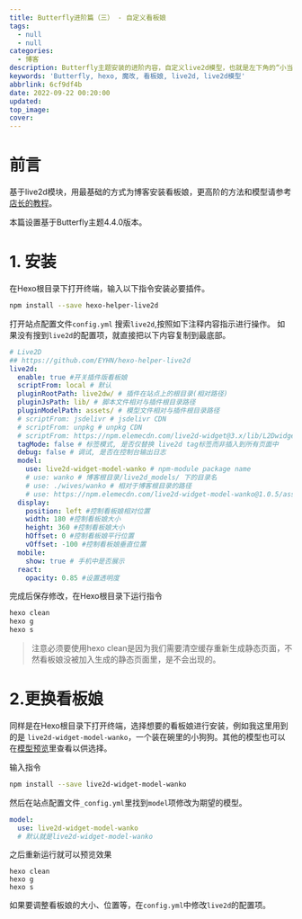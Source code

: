 ```yaml
---
title: Butterfly进阶篇（三） - 自定义看板娘
tags:
  - null
  - null
categories:
  - 博客
description: Butterfly主题安装的进阶内容，自定义live2d模型，也就是左下角的“小当家”看板娘
keywords: 'Butterfly, hexo, 魔改, 看板娘, live2d, live2d模型'
abbrlink: 6cf9df4b
date: 2022-09-22 00:20:00
updated:
top_image:
cover:
---
```

# 前言

基于live2d模块，用最基础的方式为博客安装看板娘，更高阶的方法和模型请参考[店长的教程](https://akilar.top/posts/5b8f515f/)。

本篇设置基于Butterfly主题4.4.0版本。

# 1. 安装

在Hexo根目录下打开终端，输入以下指令安装必要插件。

```bash
npm install --save hexo-helper-live2d
```

打开站点配置文件`config.yml`
搜索`live2d`,按照如下注释内容指示进行操作。
如果没有搜到`live2d`的配置项，就直接把以下内容复制到最底部。

```yml
# Live2D
## https://github.com/EYHN/hexo-helper-live2d
live2d:
  enable: true #开关插件版看板娘
  scriptFrom: local # 默认
  pluginRootPath: live2dw/ # 插件在站点上的根目录(相对路径)
  pluginJsPath: lib/ # 脚本文件相对与插件根目录路径
  pluginModelPath: assets/ # 模型文件相对与插件根目录路径
  # scriptFrom: jsdelivr # jsdelivr CDN
  # scriptFrom: unpkg # unpkg CDN
  # scriptFrom: https://npm.elemecdn.com/live2d-widget@3.x/lib/L2Dwidget.min.js # 你的自定义 url
  tagMode: false # 标签模式, 是否仅替换 live2d tag标签而非插入到所有页面中
  debug: false # 调试, 是否在控制台输出日志
  model:
    use: live2d-widget-model-wanko # npm-module package name
    # use: wanko # 博客根目录/live2d_models/ 下的目录名
    # use: ./wives/wanko # 相对于博客根目录的路径
    # use: https://npm.elemecdn.com/live2d-widget-model-wanko@1.0.5/assets/wanko.model.json # 你的自定义 url
  display:
    position: left #控制看板娘相对位置
    width: 180 #控制看板娘大小
    height: 360 #控制看板娘大小
    hOffset: 0 #控制看板娘平行位置
    vOffset: -100 #控制看板娘垂直位置
  mobile:
    show: true # 手机中是否展示
  react:
    opacity: 0.85 #设置透明度
```

完成后保存修改，在Hexo根目录下运行指令

```bash
hexo clean
hexo g
hexo s
```

> 注意必须要使用hexo clean是因为我们需要清空缓存重新生成静态页面，不然看板娘没被加入生成的静态页面里，是不会出现的。

# 2.更换看板娘

同样是在Hexo根目录下打开终端，选择想要的看板娘进行安装，例如我这里用到的是 `live2d-widget-model-wanko`，一个装在碗里的小狗狗。其他的模型也可以在[模型预览](https://huaji8.top/post/live2d-plugin-2.0/)里查看以供选择。

输入指令

```bash
npm install --save live2d-widget-model-wanko
```

然后在站点配置文件`_config.yml`里找到`model`项修改为期望的模型。

```yml
model:
  use: live2d-widget-model-wanko
  # 默认就是live2d-widget-model-wanko
```

之后重新运行就可以预览效果

```
hexo clean
hexo g
hexo s
```

如果要调整看板娘的大小、位置等，在`config.yml`中修改`live2d`的配置项。
